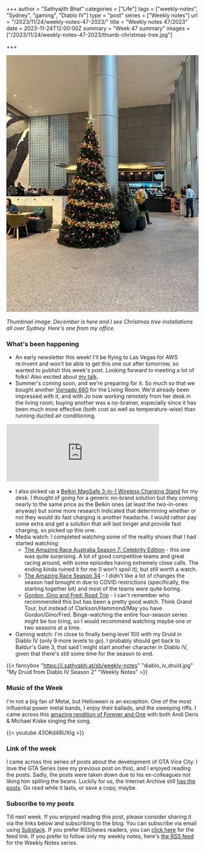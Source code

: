 +++
author = "Sathyajith Bhat"
categories = ["Life"]
tags = ["weekly-notes", "Sydney", "gaming", "Diablo IV"]
type = "post"
series = ["Weekly notes"]
url = "/2023/11/24/weekly-notes-47-2023/"
title = "Weekly notes 47/2023"
date = 2023-11-24T12:00:00Z
summary = "Week 47 summary"
images = ["/2023/11/24/weekly-notes-47-2023/thumb-christmas-tree.jpg"]

+++

![](thumb-christmas-tree.jpg)

_Thumbnail image: December is here and I see Christmas tree installations all over Sydney. Here's one from my office._ 

### What's been happening

* An early newsletter this week! I'll be flying to Las Vegas for AWS re:Invent and won't be able to get this one out after tomorrow, so wanted to publish this week's post. Looking forward to meeting a lot of folks! Also excited about [my talk](https://hub.reinvent.awsevents.com/attendee-portal/catalog/?search=NET327). 
* Summer's coming soon, and we're preparing for it. So much so that we bought another [Vornado 660](/2023/01/21/weekly-notes-03-2023/) for the Living Room. We'd already been impressed with it, and with Jo now working remotely from her desk in the living room, buying another was a no-brainer, especially since it has been much more effective (both cost as well as temperature-wise) than running ducted air conditioning. 

<iframe title="Pixelfed Post Embed" src="https://pxl.mx/p/sathyabhat/629559058223636112/embed?caption=true&likes=false&layout=full" class="pixelfed__embed" style="max-width: 100%; border: 0" width="400" allowfullscreen="allowfullscreen"></iframe><script async defer src="https://pxl.mx/embed.js"></script>

* I also picked up a [Belkin MagSafe 3-in-1 Wireless Charging Stand](https://www.belkin.com/au/3-in-1-wireless-charger-with-official-magsafe-charging-15w/P-WIZ017.html) for my desk. I thought of going for a generic no-brand solution but they coming nearly to the same price as the Belkin ones (at least the two-in-ones anyway) but some more research indicated that determining whether or not they would do fast charging is another headache. I would rather pay some extra and get a solution that will last longer and provide fast charging, so picked up this one.
* Media watch: I completed watching some of the reality shows that I had started watching:
    * [The Amazing Race Australia Season 7: Celebrity Edition](https://trakt.tv/shows/the-amazing-race-australia/seasons/7) - this one was quite surprising. A lot of good competitive teams and great racing around, with some episodes having extremely close calls. The ending kinda ruined it for me (I won't spoil it), but still worth a watch.
    * [The Amazing Race Season 34](https://trakt.tv/shows/the-amazing-race-2001/seasons/34) - I didn't like a lot of changes the season had brought in due to COVID restrictions (specifically, the starting together bit) and most of the teams were quite boring.
    * [Gordon, Gino and Fred: Road Trip](https://trakt.tv/shows/gordon-gino-and-fred-s-road-trip) - I can't remember who recommended this but has been a pretty good watch. Think Grand Tour, but instead of Clarkson/Hammond/May you have Gordon/Gino/Fred. Binge-watching the entire four-season series might be too tiring, so I would recommend watching maybe one or two seasons at a time. 
* Gaming watch: I'm close to finally being level 100 with my Druid in Diablo IV (only 9 more levels to go). I probably should get back to Baldur's Gate 3, that said I might start another character in Diablo IV, given that there's still some time for the season to end. 

{{< fancybox "https://i.sathyabh.at/sb/weekly-notes" "diablo_iv_druid.jpg" "My Druid from Diablo IV Season 2" "Weekly Notes" >}}

### Music of the Week

I'm not a big fan of Metal, but Helloween is an exception. One of the most influential power metal bands, I enjoy their ballads, and the sweeping riffs. I came across this [amazing rendition of Forever and One](https://www.youtube.com/watch?v=43OKd48UXIg) with both Andi Deris & Michael Kiske singing the song. 

{{< youtube 43OKd48UXIg >}}

### Link of the week

I came across this series of posts about the development of GTA Vice City. I love the GTA Series (see my previous post on this), and I enjoyed reading the posts. Sadly, the posts were taken down due to his ex-colleagues not liking him spilling the beans. Luckily for us, the Internet Archive still [has the posts](https://web.archive.org/web/20231122005820/https://insiderockstarnorth.blogspot.com/). Go read while it lasts, or save a copy, maybe. 

### Subscribe to my posts

Till next week. If you enjoyed reading this post, please consider sharing it via the links below and subscribing to the blog. You can subscribe via email using [Substack](https://sathyabhat.substack.com/). If you prefer RSS/news readers, you can [click here](https://sathyabh.at/index.xml) for the feed link. If you prefer to follow only my weekly notes, here's [the RSS feed](https://sathyabh.at/series/weekly-notes/index.xml) for the Weekly Notes series. 
